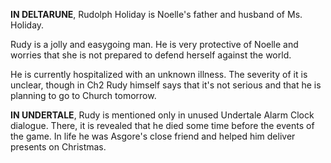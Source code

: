 **IN DELTARUNE**, Rudolph Holiday is <a onclick="loadFile('Noelle Holiday.md')">Noelle's</a> father and husband of <a onclick="loadFile('Ms. Holiday.md')">Ms. Holiday</a>.

Rudy is a jolly and easygoing man. He is very protective of <a onclick="loadFile('Noelle Holiday.md')">Noelle</a> and worries that she is not prepared to defend herself against the world.

He is currently hospitalized with an unknown illness. The severity of it is unclear, though in Ch2 Rudy himself says that it's not serious and that he is planning to go to Church tomorrow.

**IN UNDERTALE**, Rudy is mentioned only in unused Undertale Alarm Clock dialogue. There, it is revealed that he died some time before the events of the game. In life he was <a onclick="loadFile('Asgore.md')">Asgore's</a> close friend and helped him deliver presents on Christmas. 